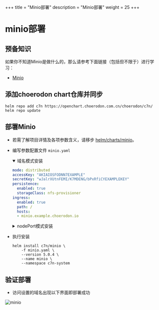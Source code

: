+++
title = "Minio部署"
description = "Minio部署"
weight = 25
+++

# minio部署

## 预备知识

如果你不知道Minio是做什么的，那么请参考下面链接（包括但不限于）进行学习：

- [Minio](https://github.com/minio/minio#minio-quickstart-guide)

## 添加choerodon chart仓库并同步

```shell
helm repo add c7n https://openchart.choerodon.com.cn/choerodon/c7n/
helm repo update
```

## 部署Minio

- 若需了解项目详情及各项参数含义，请移步 [helm/charts/minio](https://github.com/helm/charts/tree/master/stable/minio#minio)。
- 编写参数配置文件 `minio.yaml`
  
    <details open><summary>域名模式安装</summary>

    ```yaml
    mode: distributed
    accessKey: "AKIAIOSFODNN7EXAMPLE"
    secretKey: "wJalrXUtnFEMI/K7MDENG/bPxRfiCYEXAMPLEKEY"
    persistence:
      enabled: true
      storageClass: nfs-provisioner
    ingress:
      enabled: true
      path: /
      hosts:
      - minio.example.choerodon.io
    ```

    </details>

    <details><summary>nodePort模式安装</summary>

    ```yaml
    mode: distributed
    accessKey: "wJalrXUtnFEMI/K7MDENG/bPxRfiCYEXAMPLEKEY"
    secretKey: "handhand"
    persistence:
      enabled: true
      storageClass: nfs-provisioner
    service:
      type: NodePort
      nodePort: 30006
    ```

    </details>
- 执行安装

    ```shell
    helm install c7n/minio \
        -f minio.yaml \
        --version 5.0.4 \
        --name minio \
        --namespace c7n-system
    ```

## 验证部署

- 访问设置的域名出现以下界面即部署成功

![minio](/docs/installation-configuration/image/minio.png)
